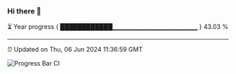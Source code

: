### Hi there 👋

⏳ Year progress { ████████████▁▁▁▁▁▁▁▁▁▁▁▁▁▁▁▁▁▁ } 43.03 %

---

⏰ Updated on Thu, 06 Jun 2024 11:36:59 GMT

![Progress Bar CI](https://github.com/IshwaranRudhara/GIT-ACTION/workflows/Progress%20Bar%20CI/badge.svg)
